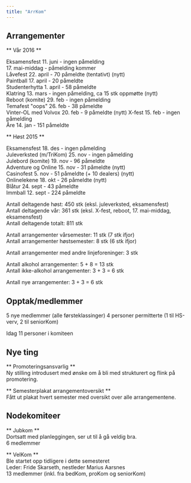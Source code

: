 ```yaml
---
title: "ArrKom"
---
```


Arrangementer
------------------

** Vår 2016 **

Eksamensfest 11. juni - ingen påmelding  
17. mai-middag - påmelding kommer  
Låvefest 22. april - 70 påmeldte (tentativt)  (nytt)  
Paintball 17. april - 20 påmeldte  
Studenterhytta 1. april - 58 påmeldte  
Klatring 13. mars - ingen påmelding, ca 15 stk oppmøtte  (nytt)  
Reboot (komite) 29. feb - ingen påmelding  
Temafest "oops" 26. feb - 38 påmeldte  
Vinter-OL med Volvox 20. feb - 9 påmeldte  (nytt)
X-fest 15. feb - ingen påmelding  
Åre 14. jan - 151 påmeldte  



** Høst 2015 **

Eksamensfest 18. des - ingen påmelding  
Juleverksted (m/TriKom) 25. nov - ingen påmelding  
Julebord (komite) 19. nov - 96 påmeldte  
Adventure og Online 15. nov - 31 påmeldte  (nytt)  
Casinofest 5. nov - 51 påmeldte (+ 10 dealers)  (nytt)  
Onlinelekene 18. okt - 26 påmeldte  (nytt)  
Blåtur 24. sept - 43 påmeldte  
Immball 12. sept - 224 påmeldte  

Antall deltagende høst: 450 stk (eksl. juleverksted, eksamensfest)  
Antall deltagende vår: 361 stk (eksl. X-fest, reboot, 17. mai-middag, eksamensfest)  
Antall deltagende totalt: 811 stk  


Antall arrangementer vårsemester: 11 stk  (7 stk ifjor)  
Antall arrangementer høstsemester: 8 stk  (6 stk ifjor)  

Antall arrangementer med andre linjeforeninger: 3 stk  

Antall alkohol arrangementer: 5 + 8 = 13 stk  
Antall ikke-alkohol arrangementer: 3 + 3 = 6 stk  

Antall nye arrangementer: 3 + 3 = 6 stk  



Opptak/medlemmer
------------------
5 nye medlemmer (alle førsteklassinger)
4 personer permitterte (1 til HS-verv, 2 til seniorKom)

Idag 11 personer i komiteen

Nye ting
------------------

** Promoteringsansvarlig **  
Ny stilling introdusert med ønske om å bli med strukturert og flink på promotering.  

** Semesterplakat arrangementoversikt **  
Fått ut plakat hvert semester med oversikt over alle arrangementene.  


Nodekomiteer
------------------

** Jubkom **  
Dortsatt med planleggingen, ser ut til å gå veldig bra.    
6 medlemmer  

** VelKom **  
Ble startet opp tidligere i dette semesteret    
Leder: Fride Skarseth, nestleder Marius Aarsnes   
13 medlemmer (inkl. fra bedKom, proKom og seniorKom)